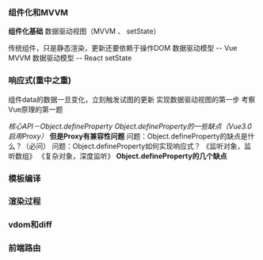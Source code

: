 ### 组件化和MVVM
**组件化基础**
数据驱动视图（MVVM 、 setState）

传统组件，只是静态渲染，更新还要依赖于操作DOM
数据驱动模型 -- Vue MVVM
数据驱动模型 -- React setState

### 响应式(重中之重)
组件data的数据一旦变化，立刻触发试图的更新
实现数据驱动视图的第一步
考察Vue原理的第一题

*核心API－Object.defineProperty*
*Object.defineProperty的一些缺点（Vue3.0启用Proxy）*
**但是Proxy有兼容性问题**
问题：Object.defineProperty的缺点是什么？（必问）
问题：Object.defineProperty如何实现响应式？
    《监听对象，监听数组》
    《复杂对象，深度监听》
**Object.defineProperty的几个缺点**


### 模板编译
### 渲染过程
### vdom和diff
### 前端路由